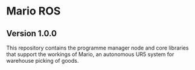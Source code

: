 # Mario ROS
## Version 1.0.0

This repository contains the programme manager node and core libraries that support the workings of Mario, an autonomous UR5 system for warehouse picking of goods. 
